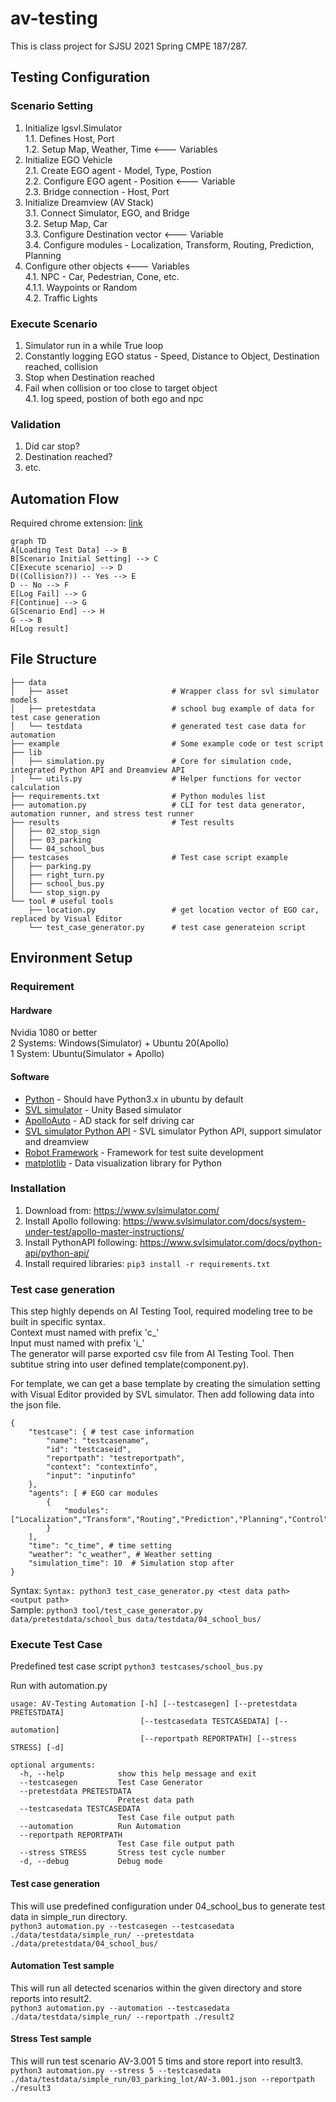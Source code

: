 # av-testing
This is class project for SJSU 2021 Spring CMPE 187/287.  

## Testing Configuration
### Scenario Setting
1. Initialize lgsvl.Simulator  
1.1. Defines Host, Port  
1.2. Setup Map, Weather, Time <--- Variables  
2. Initialize EGO Vehicle  
2.1. Create EGO agent - Model, Type, Postion  
2.2. Configure EGO agent - Position <--- Variable  
2.3. Bridge connection - Host, Port  
3. Initialize Dreamview (AV Stack)  
3.1. Connect Simulator, EGO, and Bridge  
3.2. Setup Map, Car  
3.3. Configure Destination vector <--- Variable  
3.4. Configure modules - Localization, Transform, Routing, Prediction, Planning  
4. Configure other objects <--- Variables  
4.1. NPC - Car, Pedestrian, Cone, etc.  
4.1.1. Waypoints or Random  
4.2. Traffic Lights  

### Execute Scenario
1. Simulator run in a while True loop  
2. Constantly logging EGO status - Speed, Distance to Object, Destination reached, collision  
3. Stop when Destination reached  
4. Fail when collision or too close to target object  
4.1. log speed, postion of both ego and npc  

### Validation
1. Did car stop?  
2. Destination reached?  
3. etc.  


## Automation Flow
Required chrome extension: [link](https://chrome.google.com/webstore/detail/github-%2B-mermaid/goiiopgdnkogdbjmncgedmgpoajilohe/related?hl=en)
```mermaid
graph TD
A[Loading Test Data] --> B
B[Scenario Initial Setting] --> C
C[Execute scenario] --> D
D((Collision?)) -- Yes --> E
D -- No --> F
E[Log Fail] --> G 
F[Continue] --> G
G[Scenario End] --> H
G --> B
H[Log result]
```

## File Structure
```
├── data
│   ├── asset                       # Wrapper class for svl simulator models
│   ├── pretestdata                 # school bug example of data for test case generation
│   └── testdata                    # generated test case data for automation
├── example                         # Some example code or test script
├── lib
│   ├── simulation.py               # Core for simulation code, integrated Python API and Dreamview API
│   └── utils.py                    # Helper functions for vector calculation
├── requirements.txt                # Python modules list
├── automation.py                   # CLI for test data generator, automation runner, and stress test runner
├── results                         # Test results
│   ├── 02_stop_sign
│   ├── 03_parking
│   └── 04_school_bus
├── testcases                       # Test case script example
│   ├── parking.py
│   ├── right_turn.py
│   ├── school_bus.py
│   └── stop_sign.py
└── tool # useful tools
    ├── location.py                 # get location vector of EGO car, replaced by Visual Editor
    └── test_case_generator.py      # test case generateion script
```


## Environment Setup

### Requirement
#### Hardware
Nvidia 1080 or better  
2 Systems: Windows(Simulator) + Ubuntu 20(Apollo)  
1 System: Ubuntu(Simulator + Apollo)
#### Software
- [Python](https://www.python.org/) - Should have Python3.x in ubuntu by default
- [SVL simulator](https://www.svlsimulator.com/) - Unity Based simulator
- [ApolloAuto](https://github.com/ApolloAuto/apollo) - AD stack for self driving car
- [SVL simulator Python API](https://www.svlsimulator.com/docs/python-api/python-api/) - SVL simulator Python API, support simulator and dreamview
- [Robot Framework](https://robotframework.org/) - Framework for test suite development
- [matplotlib](https://matplotlib.org/) - Data visualization library for Python

### Installation
1. Download from: https://www.svlsimulator.com/
2. Install Apollo following: https://www.svlsimulator.com/docs/system-under-test/apollo-master-instructions/
3. Install PythonAPI following: https://www.svlsimulator.com/docs/python-api/python-api/
4. Install required libraries: `pip3 install -r requirements.txt`

### Test case generation
This step highly depends on AI Testing Tool, required modeling tree to be built in specific syntax.  
Context must named with prefix 'c_'  
Input must named with prefix 'i_'  
The generator will parse exported csv file from AI Testing Tool. Then subtitue string into user defined template(component.py).  

For template, we can get a base template by creating the simulation setting with Visual Editor provided by SVL simulator. 
Then add following data into the json file.
```
{
    "testcase": { # test case information
        "name": "testcasename",
        "id": "testcaseid",
        "reportpath": "testreportpath",
        "context": "contextinfo",
        "input": "inputinfo"
    },
    "agents": [ # EGO car modules
        {
            "modules": ["Localization","Transform","Routing","Prediction","Planning","Control"],
        }
    ],
    "time": "c_time", # time setting
    "weather": "c_weather", # Weather setting
    "simulation_time": 10  # Simulation stop after 
}
```

Syntax: `Syntax: python3 test_case_generator.py <test data path> <output path>`  
Sample:  `python3 tool/test_case_generator.py data/pretestdata/school_bus data/testdata/04_school_bus/`

### Execute Test Case

Predefined test case script
`python3 testcases/school_bus.py`

Run with automation.py
```
usage: AV-Testing Automation [-h] [--testcasegen] [--pretestdata PRETESTDATA]
                             [--testcasedata TESTCASEDATA] [--automation]
                             [--reportpath REPORTPATH] [--stress STRESS] [-d]

optional arguments:
  -h, --help            show this help message and exit
  --testcasegen         Test Case Generator
  --pretestdata PRETESTDATA
                        Pretest data path
  --testcasedata TESTCASEDATA
                        Test Case file output path
  --automation          Run Automation
  --reportpath REPORTPATH
                        Test Case file output path
  --stress STRESS       Stress test cycle number
  -d, --debug           Debug mode
```
#### Test case generation
This will use predefined configuration under 04_school_bus to generate test data in simple_run directory.  
`python3 automation.py --testcasegen --testcasedata ./data/testdata/simple_run/ --pretestdata ./data/pretestdata/04_school_bus/`

#### Automation Test sample
This will run all detected scenarios within the given directory and store reports into result2.  
`python3 automation.py --automation --testcasedata ./data/testdata/simple_run/ --reportpath ./result2`

#### Stress Test sample
This will run test scenario AV-3.001 5 tims and store report into result3.  
`python3 automation.py --stress 5 --testcasedata ./data/testdata/simple_run/03_parking_lot/AV-3.001.json --reportpath ./result3`

